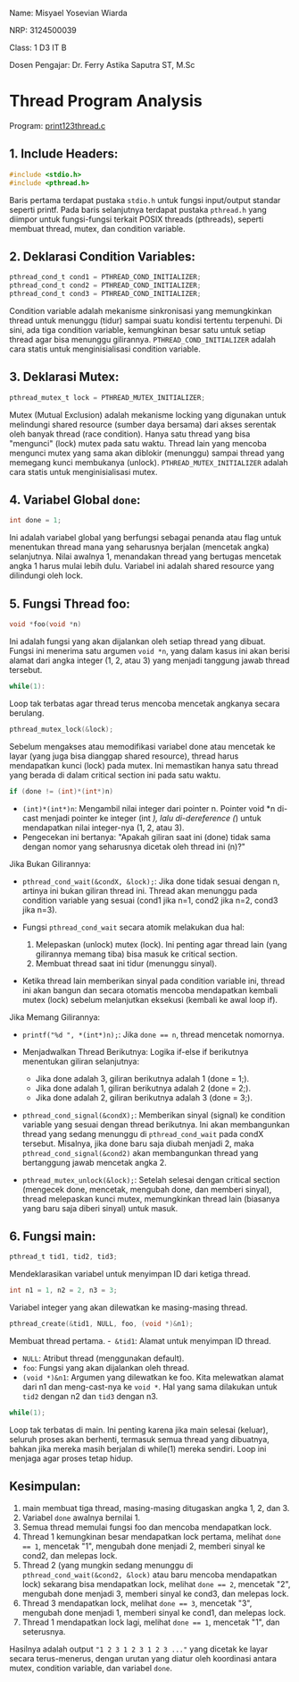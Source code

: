 Name: Misyael Yosevian Wiarda

NRP: 3124500039

Class: 1 D3 IT B

Dosen Pengajar: Dr. Ferry Astika Saputra ST, M.Sc

# Thread Program Analysis
Program: [print123thread.c](https://github.com/ferryastika/SisOp-24/blob/main/print123thread.c)
## 1. Include Headers:
```c
#include <stdio.h>
#include <pthread.h>
```
Baris pertama terdapat pustaka `stdio.h` untuk fungsi input/output standar seperti printf. Pada baris selanjutnya terdapat pustaka `pthread.h` yang diimpor untuk fungsi-fungsi terkait POSIX threads (pthreads), seperti membuat thread, mutex, dan condition variable.

## 2. Deklarasi Condition Variables:
```c
pthread_cond_t cond1 = PTHREAD_COND_INITIALIZER;
pthread_cond_t cond2 = PTHREAD_COND_INITIALIZER;
pthread_cond_t cond3 = PTHREAD_COND_INITIALIZER;
```
Condition variable adalah mekanisme sinkronisasi yang memungkinkan thread untuk menunggu (tidur) sampai suatu kondisi tertentu terpenuhi. Di sini, ada tiga condition variable, kemungkinan besar satu untuk setiap thread agar bisa menunggu gilirannya. `PTHREAD_COND_INITIALIZER` adalah cara statis untuk menginisialisasi condition variable.

## 3. Deklarasi Mutex:
```c
pthread_mutex_t lock = PTHREAD_MUTEX_INITIALIZER;
```
Mutex (Mutual Exclusion) adalah mekanisme locking yang digunakan untuk melindungi shared resource (sumber daya bersama) dari akses serentak oleh banyak thread (race condition). Hanya satu thread yang bisa "mengunci" (lock) mutex pada satu waktu. Thread lain yang mencoba mengunci mutex yang sama akan diblokir (menunggu) sampai thread yang memegang kunci membukanya (unlock). `PTHREAD_MUTEX_INITIALIZER` adalah cara statis untuk menginisialisasi mutex.

## 4. Variabel Global `done`:
```c
int done = 1;
```
Ini adalah variabel global yang berfungsi sebagai penanda atau flag untuk menentukan thread mana yang seharusnya berjalan (mencetak angka) selanjutnya. Nilai awalnya 1, menandakan thread yang bertugas mencetak angka 1 harus mulai lebih dulu. Variabel ini adalah shared resource yang dilindungi oleh lock.

## 5. Fungsi Thread foo:
```c
void *foo(void *n)
```
Ini adalah fungsi yang akan dijalankan oleh setiap thread yang dibuat. Fungsi ini menerima satu argumen `void *n`, yang dalam kasus ini akan berisi alamat dari angka integer (1, 2, atau 3) yang menjadi tanggung jawab thread tersebut.
```c
while(1): 
```
Loop tak terbatas agar thread terus mencoba mencetak angkanya secara berulang.
```c
pthread_mutex_lock(&lock);
```
Sebelum mengakses atau memodifikasi variabel done atau mencetak ke layar (yang juga bisa dianggap shared resource), thread harus mendapatkan kunci (lock) pada mutex. Ini memastikan hanya satu thread yang berada di dalam critical section ini pada satu waktu.
```c
if (done != (int)*(int*)n)
```
- `(int)*(int*)n`: Mengambil nilai integer dari pointer n. Pointer void *n di-cast menjadi pointer ke integer (int *), lalu di-dereference (*) untuk mendapatkan nilai integer-nya (1, 2, atau 3).
- Pengecekan ini bertanya: "Apakah giliran saat ini (done) tidak sama dengan nomor yang seharusnya dicetak oleh thread ini (n)?"

Jika Bukan Gilirannya:
- `pthread_cond_wait(&condX, &lock);`: Jika done tidak sesuai dengan n, artinya ini bukan giliran thread ini. Thread akan menunggu pada condition variable yang sesuai (cond1 jika n=1, cond2 jika n=2, cond3 jika n=3).
- Fungsi `pthread_cond_wait` secara atomik melakukan dua hal:
    1. Melepaskan (unlock) mutex (lock). Ini penting agar thread lain (yang gilirannya memang tiba) bisa masuk ke critical section.
    2. Membuat thread saat ini tidur (menunggu sinyal).

- Ketika thread lain memberikan sinyal pada condition variable ini, thread ini akan bangun dan secara otomatis mencoba mendapatkan kembali mutex (lock) sebelum melanjutkan eksekusi (kembali ke awal loop if).

Jika Memang Gilirannya:
- `printf("%d ", *(int*)n);`: Jika `done == n`, thread mencetak nomornya.
- Menjadwalkan Thread Berikutnya: Logika if-else if berikutnya menentukan giliran selanjutnya:
    - Jika done adalah 3, giliran berikutnya adalah 1 (done = 1;).
    - Jika done adalah 1, giliran berikutnya adalah 2 (done = 2;).
    - Jika done adalah 2, giliran berikutnya adalah 3 (done = 3;).
- `pthread_cond_signal(&condX);`: Memberikan sinyal (signal) ke condition variable yang sesuai dengan thread berikutnya. Ini akan membangunkan thread yang sedang menunggu di `pthread_cond_wait` pada condX tersebut. Misalnya, jika done baru saja diubah menjadi 2, maka `pthread_cond_signal(&cond2)` akan membangunkan thread yang bertanggung jawab mencetak angka 2.

- `pthread_mutex_unlock(&lock);`: Setelah selesai dengan critical section (mengecek done, mencetak, mengubah done, dan memberi sinyal), thread melepaskan kunci mutex, memungkinkan thread lain (biasanya yang baru saja diberi sinyal) untuk masuk.

## 6. Fungsi main:

```c
pthread_t tid1, tid2, tid3;
```
Mendeklarasikan variabel untuk menyimpan ID dari ketiga thread.
```c
int n1 = 1, n2 = 2, n3 = 3;
```
Variabel integer yang akan dilewatkan ke masing-masing thread.
```c
pthread_create(&tid1, NULL, foo, (void *)&n1);
```
Membuat thread pertama.
-` &tid1`: Alamat untuk menyimpan ID thread.
- `NULL`: Atribut thread (menggunakan default).
- `foo`: Fungsi yang akan dijalankan oleh thread.
- `(void *)&n1`: Argumen yang dilewatkan ke foo. Kita melewatkan alamat dari n1 dan meng-cast-nya ke `void *`.
Hal yang sama dilakukan untuk `tid2` dengan n2 dan `tid3` dengan n3.
```c 
while(1); 
```
Loop tak terbatas di main. Ini penting karena jika main selesai (keluar), seluruh proses akan berhenti, termasuk semua thread yang dibuatnya, bahkan jika mereka masih berjalan di while(1) mereka sendiri. Loop ini menjaga agar proses tetap hidup.

## Kesimpulan:

1. main membuat tiga thread, masing-masing ditugaskan angka 1, 2, dan 3.
2. Variabel `done` awalnya bernilai 1.
3. Semua thread memulai fungsi foo dan mencoba mendapatkan lock.
4. Thread 1 kemungkinan besar mendapatkan lock pertama, melihat `done == 1`, mencetak "1", mengubah done menjadi 2, memberi sinyal ke cond2, dan melepas lock.
5. Thread 2 (yang mungkin sedang menunggu di `pthread_cond_wait(&cond2, &lock)` atau baru mencoba mendapatkan lock) sekarang bisa mendapatkan lock, melihat `done == 2`, mencetak "2", mengubah done menjadi 3, memberi sinyal ke cond3, dan melepas lock.
6. Thread 3 mendapatkan lock, melihat `done == 3`, mencetak "3", mengubah done menjadi 1, memberi sinyal ke cond1, dan melepas lock.
7. Thread 1 mendapatkan lock lagi, melihat `done == 1`, mencetak "1", dan seterusnya.

Hasilnya adalah output `"1 2 3 1 2 3 1 2 3 ..."` yang dicetak ke layar secara terus-menerus, dengan urutan yang diatur oleh koordinasi antara mutex, condition variable, dan variabel `done`.
